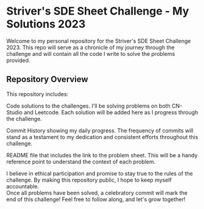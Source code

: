 # Striver's SDE Sheet Challenge - My Solutions 2023
Welcome to my personal repository for the Striver's SDE Sheet Challenge 2023. This repo will serve as a chronicle of my journey through the challenge and will contain all the code I write to solve the problems provided.

## Repository Overview  
This repository includes:

Code solutions to the challenges. I'll be solving problems on both CN-Studio and Leetcode. Each solution will be added here as I progress through the challenge.

Commit History showing my daily progress. The frequency of commits will stand as a testament to my dedication and consistent efforts throughout this challenge.

README file that includes the link to the problem sheet. This will be a handy reference point to understand the context of each problem.

I believe in ethical participation and promise to stay true to the rules of the challenge. By making this repository public, I hope to keep myself accountable.  
Once all problems have been solved, a celebratory commit will mark the end of this challenge! Feel free to follow along, and let's grow together!
